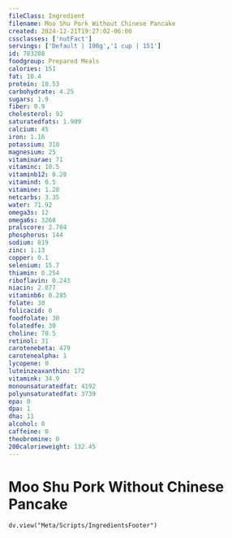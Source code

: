 ```yaml
---
fileClass: Ingredient
filename: Moo Shu Pork Without Chinese Pancake
created: 2024-12-21T19:27:02-06:00
cssclasses: ['nutFact']
servings: ['Default | 100g','1 cup | 151']
id: 783288
foodgroup: Prepared Meals
calories: 151
fat: 10.4
protein: 10.53
carbohydrate: 4.25
sugars: 1.9
fiber: 0.9
cholesterol: 92
saturatedfats: 1.909
calcium: 45
iron: 1.16
potassium: 310
magnesium: 25
vitaminarae: 71
vitaminc: 10.5
vitaminb12: 0.28
vitamind: 0.5
vitamine: 1.28
netcarbs: 3.35
water: 71.92
omega3s: 12
omega6s: 3268
pralscore: 2.704
phosphorus: 144
sodium: 819
zinc: 1.13
copper: 0.1
selenium: 15.7
thiamin: 0.254
riboflavin: 0.243
niacin: 2.077
vitaminb6: 0.285
folate: 30
folicacid: 0
foodfolate: 30
folatedfe: 30
choline: 78.5
retinol: 31
carotenebeta: 479
carotenealpha: 1
lycopene: 0
luteinzeaxanthin: 172
vitamink: 34.9
monounsaturatedfat: 4192
polyunsaturatedfat: 3739
epa: 0
dpa: 1
dha: 11
alcohol: 0
caffeine: 0
theobromine: 0
200calorieweight: 132.45
---
```


# Moo Shu Pork Without Chinese Pancake

```dataviewjs
dv.view("Meta/Scripts/IngredientsFooter")
```